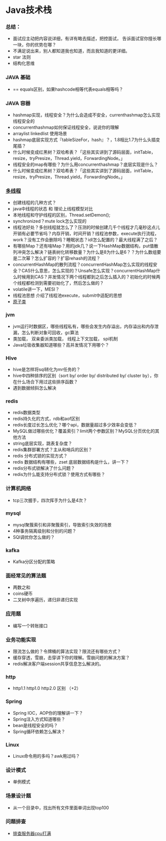# Java技术栈

### 总结：
- 面试应主动把内容说详细，有详有略去描述，把控面试， 告诉面试官你擅长哪一块，你的优势在哪？
- 不满足说出来，别人都知道我也知道，而且我知道的更详细。
- star 法则
- 结构化思维
### JAVA 基础
- == equals区别，如果hashcode相等代表equals相等吗？



### JAVA 容器
- hashmap实现，线程安全？为什么会造成不安全，currenthashmap怎么实现线程安全的
- concurrenthashmap如何保证线程安全，说说你的理解
- arraylist linkedlist 使用场景
- hashmap底层实现方式『tableSizeFor，hash』？，1.8相比1.7为什么头插变尾插？
- 什么时候变成红黑树？双哈希表？「这些其实讲到了源码层面，initTable，resize，tryPresize，Thread.yield，ForwardingNode。」
- 线程安全的map有哪些？为什么用concurrenthashmap？底层实现是什么？
- 什么时候变成红黑树？双哈希表？「这些其实讲到了源码层面，initTable，resize，tryPresize，Thread.yield，ForwardingNode。」



### [多线程](https://github.com/jiazhiyuans/Java/blob/master/Thread/thread.md)
- 创建线程的几种方式？
- java中线程的状态 和 理论上线程模型对比
- 本地线程和守护线程的区别，Thread.setDemon();
- synchronized？mute lock怎么实现的
- 线程池好处？多创线程就怎么了？压测的时候创建几千个线程才几毫秒这点儿开销有必要节省吗？内存开销，时间开销？线程池参数，execute执行流程，work？没有工作会删除吗？睡眠状态？idl怎么配置的？最大线程满了之后？
- 有哪些Map？还有啥Map？用的jdk几？说一下HashMap数据结构，put值散列冲突怎么解决？链表树化转移数量？为什么是8为什么是6？？为什么数组要是二次幂？怎么扩容的？扩容rehash的流程？
- concurrentHashMap的散列流程？concurrentHashMap怎么实现的线程安全？CAS什么意思，怎么实现的？Unsafe怎么实现？concurrentHashMap什么时候用到CAS？并发情况下两个线程都到之后怎么插入的？初始化的时候两个线程都检测到需要初始化了，然后怎么做的？
- volatile讲一下，MESI？
- 线程池思想 介绍了线程池execute，submit中适配的思想
- [原子类](https://github.com/jiazhiyuans/Java/blob/master/Thread/21%20%E5%8E%9F%E5%AD%90%E7%B1%BB:%E6%97%A0%E9%94%81%E5%B7%A5%E5%85%B7%E7%B1%BB%E7%9A%84%E5%85%B8%E8%8C%83.md)

### jvm
- jvm运行时数据区，哪些线程私有，哪些会发生内存溢出，内存溢出和内存泄漏，怎么判断对象可回收，gc算法
- 类加载， 双亲委派类加载， 线程上下文加载， spi机制
- Java垃圾收集器知道哪些？高并发情况下用哪个？


### Hive
- hive是怎样将sql转化为mr任务的？
- hive中四种排序的区别（sort by/ order by/ distributed by/ cluster by），你在什么场合下用过这些排序函数？
- 遇到数据倾斜怎么解决

### redis
- redis数据类型
- redis持久化的方式，rdb和aof区别
- redis长度过长怎么优化？哪个api，数据量超过多少效率会变低？ 
- MySQL做过哪些优化？覆盖索引？limit两个参数区别？MySQL分页优化的其他方法
- string底层实现，跳表复杂度？
- redis集群部署方式？主从和哨兵的区别？
- redis 分布式锁的实现方式？
- redis 数据结构有哪些，zset 底层数据结构是什么，讲一下？
- redis分布式锁解决了什么问题？ 
- redis为什么能支持分布式锁？使用方式有哪些？



### 计算机网络
- tcp三次握手，四次挥手为什么是4次？



### mysql
- mysql聚簇索引和非聚簇索引，导致索引失效的场景
- 4种事务隔离级别和分别的问题？
- SQl调优你怎么做的？




### kafka
- Kafka分区分配的策略

### 面经常见的算法题

- 两数之和
- coins硬币
- 二叉树中序遍历，递归非递归实现

### 应用题
- 编写一个转账接口


### 业务功能实现
- 限流怎么做的？令牌桶的算法实现？限流还有哪些方式？
- 缓存穿透，雪崩，击穿讲下你的理解。雪崩问题的解决方案？
- redis解决客户端session共享信息怎么解决的。



### http 
- http1.1 http1.0 http2.0 区别 （+2）

### Spring
- Spring IOC，AOP你的理解讲一下？
- Spring注入方式知道哪些？
- bean是线程安全的吗？
- Spring循环依赖怎么解决？


### Linux
- Linux命令用的多吗？awk用过吗？

### 设计模式
- 单例模式

### 场景设计题
- 从一个目录中，找出所有文件里面单词出现top100


### 问题排查
- [排查服务器cpu打满](/java/问题排查/Java%20模拟%20cpu高及排查.md)






